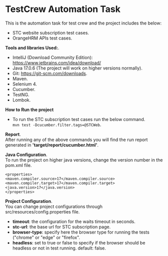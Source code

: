 # TestCrew Automation Task

This is the automation task for test crew and the project includes the below:

- STC website subscription test cases.
- OrangeHRM APIs test cases.

**Tools and libraries Used:**.
- IntelliJ (Download Community Edition):   https://www.jetbrains.com/idea/download/
- Java 17.0.6  (The project will work on higher versions normally).
- Git: https://git-scm.com/downloads.
- Maven.
- Selenium 4.
- Cucumber.
- TestNG.  
- Lombok.

**How to Run the project**
- To run the STC subscription test cases run the below command.   
  `mvn test -Dcucumber.filter.tags=@STCWeb`.

**Report**.   
After running any of the above commands you will find the run report generated in **'target/report/cucumber.html'**.

**Java Configuration**.  
To run the project on higher java versions, change the version number in the pom.xml file.

    <properties>  
    <maven.compiler.source>17</maven.compiler.source> 
    <maven.compiler.target>17</maven.compiler.target>  
    <java.version>17</java.version> 
    </properties>  

**Project Configuration**.  
You can change project configurations through src/resources/config.properties file.

- **timeout**: the configuration for the waits timeout in seconds.
- **stc-url**: the base url for STC subscription page.
- **browser-type**: specify here the browser type for running the tests ("chrome" or "edge" or "firefox".
- **headless**: set to true or false to specify if the browser should be headless or not in test running. default: false.  